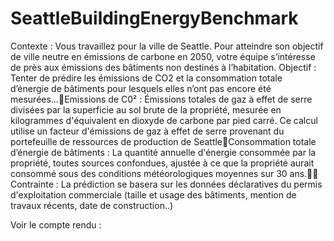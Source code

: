 # SeattleBuildingEnergyBenchmark

Contexte : Vous travaillez pour la ville de Seattle. Pour atteindre son objectif de ville neutre en émissions de carbone en 2050, votre équipe s’intéresse de près aux émissions des bâtiments non destinés à l’habitation.
Objectif : Tenter de prédire les émissions de CO2 et la consommation totale d’énergie de bâtiments pour lesquels elles n’ont pas encore été mesurées…Emissions de C0² : Émissions totales de gaz à effet de serre divisées par la superficie au sol brute de la propriété, mesurée en kilogrammes d'équivalent en dioxyde de carbone par pied carré. Ce calcul utilise un facteur d'émissions de gaz à effet de serre provenant du portefeuille de ressources de production de SeattleConsommation totale d’énergie de bâtiments : La quantité annuelle d'énergie consommée par la propriété, toutes sources confondues, ajustée à ce que la propriété aurait consommé sous des conditions météorologiques moyennes sur 30 ans.
Contrainte : La prédiction se basera sur les données déclaratives du permis d'exploitation commerciale (taille et usage des bâtiments, mention de travaux récents, date de construction..)

Voir le compte rendu : 
